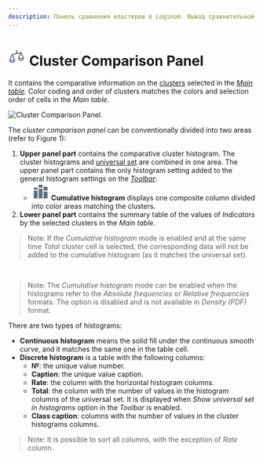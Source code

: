```yaml
---
description: Панель сравнения кластеров в Loginom. Вывод сравнительной информации по кластерам с графической визуализацией в виде гистограммы. Справка по интерфейсу и настройкам панели.
---
```

# ![Cluster Comparison Panel](./../../images/icons/viewers/cluster-profiles/cluster-profiles/scales_default.svg) Cluster Comparison Panel

It contains the comparative information on the [clusters](https://wiki.loginom.ru/articles/cluster.html) selected in the [*Main table*](./main-table.md). Color coding and order of clusters matches the colors and selection order of cells in the *Main table*.

![Cluster Comparison Panel.](./images/cluster-profilies-comparison-panel.png)

The *cluster comparison panel* can be conventionally divided into two areas (refer to Figure 1):

1. **Upper panel part** contains the comparative cluster histogram. The cluster histograms and [universal set](https://wiki.loginom.ru/articles/general-population.html) are combined in one area. The upper panel part contains the only histogram setting added to the general histogram settings on the [*Toolbar*](./toolbar.md):
   * ![Cumulative histogram](./../../images/icons/viewers/cluster-profiles/cluster-profiles/stacked-histogram_default.svg) **Cumulative histogram** displays one composite column divided into color areas matching the clusters.
2. **Lower panel part** contains the summary table of the values of *Indicators* by the selected clusters in the *Main table*.

> Note: If the *Cumulative histogram* mode is enabled and at the same time *Total* cluster cell is selected, the corresponding data will not be added to the cumulative histogram (as it matches the universal set).

&nbsp;
> Note: The *Cumulative histogram* mode can be enabled when the histograms refer to the *Absolute frequencies* or *Relative frequencies* formats. The option is disabled and is not available in *Density (PDF)* format.

There are two types of histograms:

* **Сontinuous histogram** means the solid fill under the continuous smooth curve, and it matches the same one in the table cell.
* **Discrete histogram** is a table with the following columns:
   * **№**: the unique value number.
   * **Caption**: the unique value caption.
   * **Rate**: the column with the horizontal histogram columns.
   * **Total**: the column with the number of values in the histogram columns of the universal set. It is displayed when *Show universal set in histograms* option in the *Toolbar* is enabled.
   * **Class caption**: columns with the number of values in the cluster histograms columns.

> Note: It is possible to sort all columns, with the exception of *Rate* column.
